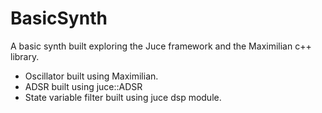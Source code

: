 # BasicSynth
A basic synth built exploring the Juce framework and the Maximilian c++ library.

- Oscillator built using Maximilian.
- ADSR built using  juce::ADSR 
- State variable filter built using juce dsp module.
